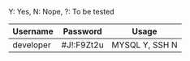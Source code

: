 Y: Yes, N: Nope, ?: To be tested

|Username|Password|Usage|
|---|---|---|
|developer|\#J\!\:F9Zt2u|MYSQL Y, SSH N|